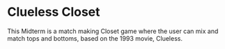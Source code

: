 
# Clueless Closet

This Midterm is a match making Closet game where the user can mix and match tops and bottoms, based on the 1993 movie, Clueless.

